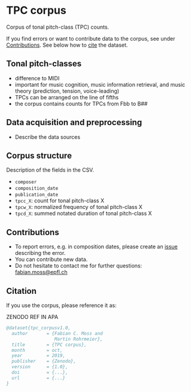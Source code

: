 # TPC corpus
Corpus of tonal pitch-class (TPC) counts.

If you find errors or want to contribute data to the corpus, see under [Contributions](#Contributions). See below how to [cite](#Citation) the dataset.

## Tonal pitch-classes
- difference to MIDI
- important for music cognition, music information retrieval, and music theory (prediction, tension, voice-leading)
- TPCs can be arranged on the line of fifths
- the corpus contains counts for TPCs from Fbb to B##

## Data acquisition and preprocessing

- Describe the data sources

## Corpus structure
Description of the fields in the CSV.

- `composer`
- `composition_date`
- `publication_date`
- `tpcc_X`: count for tonal pitch-class X
- `tpcw_X`: normalized frequency of tonal pitch-class X
- `tpcd_X`: summed notated duration of tonal pitch-class X

## Contributions

- To report errors, e.g. in composition dates, please create an [issue](https://github.com/DCMLab/tpc_corpus/issues) describing the error.
- You can contribute new data.
- Do not hesitate to contact me for further questions: [fabian.moss@epfl.ch](mailto:fabian.moss@epfl.ch)

## Citation

If you use the corpus, please reference it as:

ZENODO REF IN APA

```bibtex
@dataset{tpc_corpusv1.0,
  author       = {Fabian C. Moss and
                  Martin Rohrmeier},
  title        = {TPC corpus},
  month        = oct,
  year         = 2019,
  publisher    = {Zenodo},
  version      = {1.0},
  doi          = {...},
  url          = {...}
}
```
